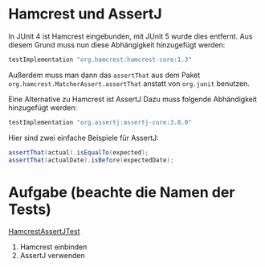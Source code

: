 # Hamcrest und AssertJ

In JUnit 4 ist Hamcrest eingebunden, mit JUnit 5 wurde dies entfernt. Aus diesem Grund muss nun diese Abhängigkeit hinzugefügt werden:

```groovy
testImplementation "org.hamcrest:hamcrest-core:1.3"
```

Außerdem muss man dann das `assertThat` aus dem Paket `org.hamcrest.MatcherAssert.assertThat` anstatt von `org.junit` benutzen.

Eine Alternative zu Hamcrest ist AssertJ Dazu muss folgende Abhändigkeit hinzugefügt werden:

```groovy
testImplementation "org.assertj:assertj-core:3.8.0"
```

Hier sind zwei einfache Beispiele für AssertJ:

```java
assertThat(actual).isEqualTo(expected);
assertThat(actualDate).isBefore(expectedDate);
```

# Aufgabe (beachte die Namen der Tests)
[HamcrestAssertJTest](../src/test/java/hamcrestAssertJ/HamcrestAssertJTest.java)

1) Hamcrest einbinden
2) AssertJ verwenden